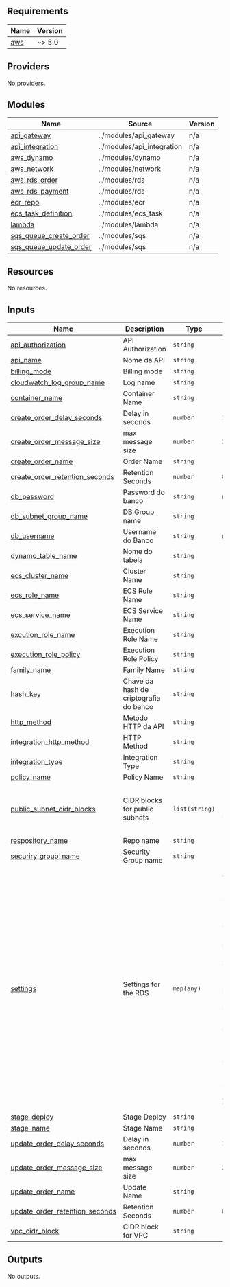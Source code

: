 ## Requirements

| Name | Version |
|------|---------|
| <a name="requirement_aws"></a> [aws](#requirement\_aws) | ~> 5.0 |

## Providers

No providers.

## Modules

| Name | Source | Version |
|------|--------|---------|
| <a name="module_api_gateway"></a> [api\_gateway](#module\_api\_gateway) | ../modules/api_gateway | n/a |
| <a name="module_api_integration"></a> [api\_integration](#module\_api\_integration) | ../modules/api_integration | n/a |
| <a name="module_aws_dynamo"></a> [aws\_dynamo](#module\_aws\_dynamo) | ../modules/dynamo | n/a |
| <a name="module_aws_network"></a> [aws\_network](#module\_aws\_network) | ../modules/network | n/a |
| <a name="module_aws_rds_order"></a> [aws\_rds\_order](#module\_aws\_rds\_order) | ../modules/rds | n/a |
| <a name="module_aws_rds_payment"></a> [aws\_rds\_payment](#module\_aws\_rds\_payment) | ../modules/rds | n/a |
| <a name="module_ecr_repo"></a> [ecr\_repo](#module\_ecr\_repo) | ../modules/ecr | n/a |
| <a name="module_ecs_task_definition"></a> [ecs\_task\_definition](#module\_ecs\_task\_definition) | ../modules/ecs_task | n/a |
| <a name="module_lambda"></a> [lambda](#module\_lambda) | ../modules/lambda | n/a |
| <a name="module_sqs_queue_create_order"></a> [sqs\_queue\_create\_order](#module\_sqs\_queue\_create\_order) | ../modules/sqs | n/a |
| <a name="module_sqs_queue_update_order"></a> [sqs\_queue\_update\_order](#module\_sqs\_queue\_update\_order) | ../modules/sqs | n/a |

## Resources

No resources.

## Inputs

| Name | Description | Type | Default | Required |
|------|-------------|------|---------|:--------:|
| <a name="input_api_authorization"></a> [api\_authorization](#input\_api\_authorization) | API Authorization | `string` | `"NONE"` | no |
| <a name="input_api_name"></a> [api\_name](#input\_api\_name) | Nome da API | `string` | `"fiap"` | no |
| <a name="input_billing_mode"></a> [billing\_mode](#input\_billing\_mode) | Billing mode | `string` | `"PAY_PER_REQUEST"` | no |
| <a name="input_cloudwatch_log_group_name"></a> [cloudwatch\_log\_group\_name](#input\_cloudwatch\_log\_group\_name) | Log name | `string` | `"app"` | no |
| <a name="input_container_name"></a> [container\_name](#input\_container\_name) | Container Name | `string` | `"container_name"` | no |
| <a name="input_create_order_delay_seconds"></a> [create\_order\_delay\_seconds](#input\_create\_order\_delay\_seconds) | Delay in seconds | `number` | `1` | no |
| <a name="input_create_order_message_size"></a> [create\_order\_message\_size](#input\_create\_order\_message\_size) | max message size | `number` | `2048` | no |
| <a name="input_create_order_name"></a> [create\_order\_name](#input\_create\_order\_name) | Order Name | `string` | `"create_order"` | no |
| <a name="input_create_order_retention_seconds"></a> [create\_order\_retention\_seconds](#input\_create\_order\_retention\_seconds) | Retention Seconds | `number` | `86400` | no |
| <a name="input_db_password"></a> [db\_password](#input\_db\_password) | Password do banco | `string` | n/a | yes |
| <a name="input_db_subnet_group_name"></a> [db\_subnet\_group\_name](#input\_db\_subnet\_group\_name) | DB Group name | `string` | `"fiap"` | no |
| <a name="input_db_username"></a> [db\_username](#input\_db\_username) | Username do Banco | `string` | n/a | yes |
| <a name="input_dynamo_table_name"></a> [dynamo\_table\_name](#input\_dynamo\_table\_name) | Nome do tabela | `string` | `"FIAP"` | no |
| <a name="input_ecs_cluster_name"></a> [ecs\_cluster\_name](#input\_ecs\_cluster\_name) | Cluster Name | `string` | `"app_cluster"` | no |
| <a name="input_ecs_role_name"></a> [ecs\_role\_name](#input\_ecs\_role\_name) | ECS Role Name | `string` | `"ecs_role"` | no |
| <a name="input_ecs_service_name"></a> [ecs\_service\_name](#input\_ecs\_service\_name) | ECS Service Name | `string` | `"app-service"` | no |
| <a name="input_excution_role_name"></a> [excution\_role\_name](#input\_excution\_role\_name) | Execution Role Name | `string` | `"execution_role"` | no |
| <a name="input_execution_role_policy"></a> [execution\_role\_policy](#input\_execution\_role\_policy) | Execution Role Policy | `string` | `"execution_role_policy"` | no |
| <a name="input_family_name"></a> [family\_name](#input\_family\_name) | Family Name | `string` | `"app"` | no |
| <a name="input_hash_key"></a> [hash\_key](#input\_hash\_key) | Chave da hash de criptografia do banco | `string` | `"ID"` | no |
| <a name="input_http_method"></a> [http\_method](#input\_http\_method) | Metodo HTTP da API | `string` | `"ANY"` | no |
| <a name="input_integration_http_method"></a> [integration\_http\_method](#input\_integration\_http\_method) | HTTP Method | `string` | `"POST"` | no |
| <a name="input_integration_type"></a> [integration\_type](#input\_integration\_type) | Integration Type | `string` | `"AWS_PROXY"` | no |
| <a name="input_policy_name"></a> [policy\_name](#input\_policy\_name) | Policy Name | `string` | `"ecs_policy_name"` | no |
| <a name="input_public_subnet_cidr_blocks"></a> [public\_subnet\_cidr\_blocks](#input\_public\_subnet\_cidr\_blocks) | CIDR blocks for public subnets | `list(string)` | <pre>[<br>  "10.0.1.0/24",<br>  "10.0.2.0/24",<br>  "10.0.3.0/24"<br>]</pre> | no |
| <a name="input_respository_name"></a> [respository\_name](#input\_respository\_name) | Repo name | `string` | `"app_repo"` | no |
| <a name="input_securiry_group_name"></a> [securiry\_group\_name](#input\_securiry\_group\_name) | Security Group name | `string` | `"FIAP-RDS"` | no |
| <a name="input_settings"></a> [settings](#input\_settings) | Settings for the RDS | `map(any)` | <pre>{<br>  "database": {<br>    "allocated_storage": 20,<br>    "db_name": "fiap_db",<br>    "db_port": 3306,<br>    "engine": "mysql",<br>    "engine_version": "8.0.33",<br>    "identifier": "fiap-db",<br>    "instance_class": "db.t2.micro",<br>    "multi_az": false,<br>    "publicly_accessible": true,<br>    "skip_final_snapshot": true<br>  },<br>  "lambda": {<br>    "filename": "lambda.zip",<br>    "function_name": "fiap-auth",<br>    "handler": "index.handler",<br>    "runtime": "nodejs18.x"<br>  },<br>  "subnet": {<br>    "count": 2,<br>    "map_public_ip_on_launch": true<br>  },<br>  "tag_default": {<br>    "name": "fiap"<br>  }<br>}</pre> | no |
| <a name="input_stage_deploy"></a> [stage\_deploy](#input\_stage\_deploy) | Stage Deploy | `string` | `"prod"` | no |
| <a name="input_stage_name"></a> [stage\_name](#input\_stage\_name) | Stage Name | `string` | `"fiap"` | no |
| <a name="input_update_order_delay_seconds"></a> [update\_order\_delay\_seconds](#input\_update\_order\_delay\_seconds) | Delay in seconds | `number` | `1` | no |
| <a name="input_update_order_message_size"></a> [update\_order\_message\_size](#input\_update\_order\_message\_size) | max message size | `number` | `2048` | no |
| <a name="input_update_order_name"></a> [update\_order\_name](#input\_update\_order\_name) | Update Name | `string` | `"update_order"` | no |
| <a name="input_update_order_retention_seconds"></a> [update\_order\_retention\_seconds](#input\_update\_order\_retention\_seconds) | Retention Seconds | `number` | `86400` | no |
| <a name="input_vpc_cidr_block"></a> [vpc\_cidr\_block](#input\_vpc\_cidr\_block) | CIDR block for VPC | `string` | `"10.0.0.0/16"` | no |

## Outputs

No outputs.
